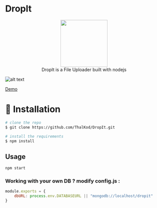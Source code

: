 # DropIt

<p align="center">
  <img width="150" height="150" src="https://github.com/ThalKod/DropIt/blob/master/public/img/logo.png"> </br>
  DropIt is a File Uploader built with nodejs
</p>

![alt text](https://github.com/ThalKod/DropIt/blob/master/public/img/Screen%20Shot%202018-06-08%20at%2010.36.39%20AM.png)

[Demo](https://dropit0.herokuapp.com/)

# :floppy_disk: Installation

```bash
# clone the repo
$ git clone https://github.com/ThalKod/DropIt.git

# install the requirements
$ npm install
```

## Usage
```bash
npm start
```

### Working with your own DB ? modify config.js :
```javascript
module.exports = {
    dbURL: process.env.DATABASEURL || "mongodb://localhost/dropit"
}
```
